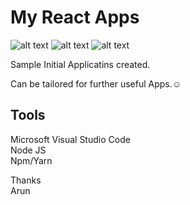 # My React Apps

![alt text](https://img.shields.io/badge/My-React-lightgrey "My React")
![alt text](https://img.shields.io/badge/Sample-Apps-yellowgreen "Sample Apps")
![alt text](https://img.shields.io/badge/React-JS-orange "React JS")

Sample Initial Applicatins created.

Can be tailored for further useful Apps.:relaxed:

## Tools

Microsoft Visual Studio Code</br>
Node JS</br>
Npm/Yarn</br>


Thanks</br>
Arun
